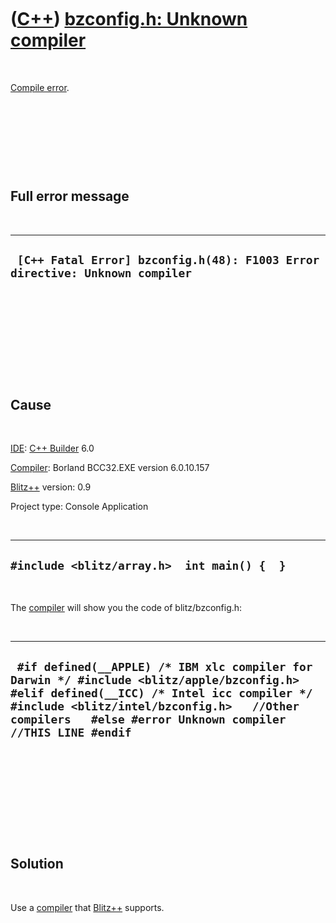 



 

 

 

 

 

([C++](Cpp.md)) [bzconfig.h: Unknown compiler](CppCompileErrorBzconfigHunknownCompiler.md)
============================================================================================

 

[Compile error](CppCompileError.md).

 

 

 

 

Full error message
------------------

 

  ------------------------------------------------------------------------------
  ` [C++ Fatal Error] bzconfig.h(48): F1003 Error directive: Unknown compiler`
  ------------------------------------------------------------------------------

 

 

 

 

 

Cause
-----

 

[IDE](CppIde.md): [C++ Builder](CppBuilder.md) 6.0

[Compiler](CppCompiler.md): Borland BCC32.EXE version 6.0.10.157

[Blitz++](CppBlitzpp.md) version: 0.9

Project type: Console Application

 

  -----------------------------------------------
  ` #include <blitz/array.h>  int main() {  } `
  -----------------------------------------------

 

The [compiler](CppCompiler.md) will show you the code of
blitz/bzconfig.h:

 

  ------------------------------------------------------------------------------------------------------------------------------------------------------------------------------------------------------------------------------------------------------
  ` #if defined(__APPLE) /* IBM xlc compiler for Darwin */ #include <blitz/apple/bzconfig.h>   #elif defined(__ICC) /* Intel icc compiler */ #include <blitz/intel/bzconfig.h>   //Other compilers   #else #error Unknown compiler //THIS LINE #endif`
  ------------------------------------------------------------------------------------------------------------------------------------------------------------------------------------------------------------------------------------------------------

 

 

 

 

 

Solution
--------

 

Use a [compiler](CppCompiler.md) that [Blitz++](CppBlitzpp.md)
supports.

 

 

 

 

 





 



